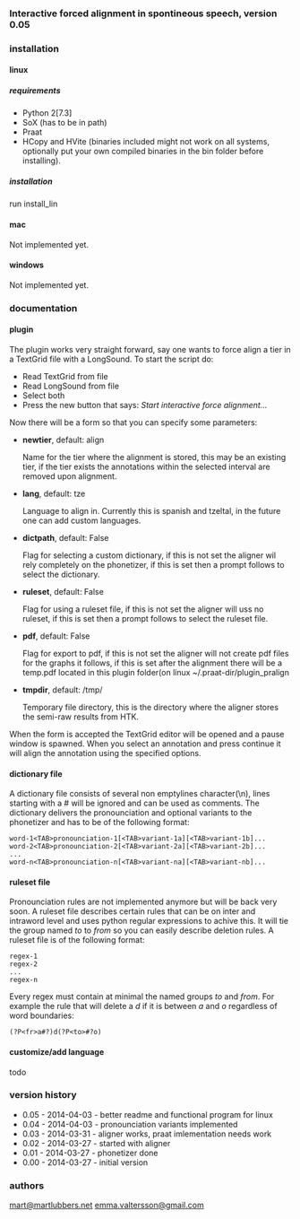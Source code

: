 ### Interactive forced alignment in spontineous speech, version 0.05

### installation
#### linux
##### requirements
- Python 2[7.3]
- SoX (has to be in path)
- Praat
- HCopy and HVite (binaries included might not work on all systems, optionally
  put your own compiled binaries in the bin folder before installing).

##### installation
run install\_lin

#### mac
Not implemented yet.

#### windows
Not implemented yet.

### documentation
#### plugin
The plugin works very straight forward, say one wants to force align a tier in
a TextGrid file with a LongSound. To start the script do:
- Read TextGrid from file
- Read LongSound from file
- Select both
- Press the new button that says: *Start interactive force alignment...*

Now there will be a form so that you can specify some parameters:
* **newtier**, default: align

	Name for the tier where the alignment is stored, this may be an existing
	tier, if the tier exists the annotations within the selected interval are
	removed upon alignment.
* **lang**, default: tze

	Language to align in. Currently this is spanish and tzeltal, in the future
	one can add custom languages.
* **dictpath**, default: False

	Flag for selecting a custom dictionary, if this is not set the aligner wil
	rely completely on the phonetizer, if this is set then a prompt follows to
	select the dictionary.
* **ruleset**, default: False

	Flag for using a ruleset file, if this is not set the aligner will uss no
	ruleset, if this is set then a prompt follows to select the ruleset file.
* **pdf**, default: False

	Flag for export to pdf, if this is not set the aligner will not create pdf
	files for the graphs it follows, if this is set after the alignment there
	will be a temp.pdf located in this plugin folder(on linux
	~/.praat-dir/plugin_pralign
* **tmpdir**, default: /tmp/

	Temporary file directory, this is the directory where the aligner stores
	the semi-raw results from HTK.

When the form is accepted the TextGrid editor will be opened and a pause
window is spawned. When you select an annotation and press continue it will
align the annotation using the specified options.

#### dictionary file
A dictionary file consists of several non emptylines character(\\n), lines
starting with a # will be ignored and can be used as comments. The dictionary
delivers the pronounciation and optional variants to the phonetizer and has to
be of the following format:
```
word-1<TAB>pronounciation-1[<TAB>variant-1a][<TAB>variant-1b]...
word-2<TAB>pronounciation-2[<TAB>variant-2a][<TAB>variant-2b]...
...
word-n<TAB>pronounciation-n[<TAB>variant-na][<TAB>variant-nb]...
```

#### ruleset file
Pronounciation rules are not implemented anymore but will be back very soon. A
ruleset file describes certain rules that can be on inter and intraword level
and uses python regular expressions to achive this. It will tie the group named
*to* to *from* so you can easily describe deletion rules. A ruleset file is of
the following format:
```
regex-1
regex-2
...
regex-n
```

Every regex must contain at minimal the named groups *to* and *from*.
For example the rule that will delete a *d* if it is between *a* and *o*
regardless of word boundaries:
```
(?P<fr>a#?)d(?P<to>#?o)
```

#### customize/add language
todo

### version history
* 0.05 - 2014-04-03 - better readme and functional program for linux
* 0.04 - 2014-04-03 - pronounciation variants implemented
* 0.03 - 2014-03-31 - aligner works, praat imlementation needs work
* 0.02 - 2014-03-27 - started with aligner
* 0.01 - 2014-03-27 - phonetizer done
* 0.00 - 2014-03-27 - initial version
### authors
mart@martlubbers.net
emma.valtersson@gmail.com

